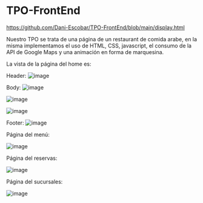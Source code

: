 # TPO-FrontEnd

https://github.com/Dani-Escobar/TPO-FrontEnd/blob/main/display.html


Nuestro TPO se trata de una página de un restaurant de comida arabe, en la misma implementamos el uso de HTML, CSS, javascript, el consumo de la API de Google Maps y una animación en forma de marquesina.

La vista de la página del home es:

Header:
![image](https://github.com/Dani-Escobar/TPO-FrontEnd/assets/102489881/98b80d1e-0207-43ab-8bfb-40ea460c9cb6)

Body:
![image](https://github.com/Dani-Escobar/TPO-FrontEnd/assets/102489881/13522663-30ca-43bf-b0c2-5644df8cb6c7)

![image](https://github.com/Dani-Escobar/TPO-FrontEnd/assets/102489881/35febef0-e92a-4def-8fa9-2f0051284149)

![image](https://github.com/Dani-Escobar/TPO-FrontEnd/assets/102489881/7a826ea6-3d54-4d10-b259-ed690c33335a)

Footer:
![image](https://github.com/Dani-Escobar/TPO-FrontEnd/assets/102489881/c7d99369-428d-4b34-ac30-5fa79a832559)


Página del menú:

![image](https://github.com/Dani-Escobar/TPO-FrontEnd/assets/102489881/2b535a53-ae22-4453-990f-5c97296a5d3c)

Página del reservas:

![image](https://github.com/Dani-Escobar/TPO-FrontEnd/assets/102489881/1c2d2552-977d-4030-8bee-d4d3be8fb091)

Página del sucursales:

![image](https://github.com/Dani-Escobar/TPO-FrontEnd/assets/102489881/052ec0fb-d63d-47ff-98f0-d19399bc1de0)

